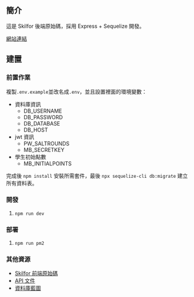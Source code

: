 ## 簡介

這是 Skilfor 後端原始碼，採用 Express + Sequelize 開發。

[網站連結](https://skilfor.netlify.app/#/)

## 建置

### 前置作業

複製`.env.example`並改名成`.env`，並且設置裡面的環境變數：

* 資料庫資訊
  * DB_USERNAME
  * DB_PASSWORD
  * DB_DATABASE
  * DB_HOST
* jwt 資訊
  * PW_SALTROUNDS
  * MB_SECRETKEY
* 學生初始點數
  * MB_INITIALPOINTS

完成後 `npm install` 安裝所需套件，最後 `npx sequelize-cli db:migrate` 建立所有資料表。

### 開發

1. `npm run dev`

### 部署

1. `npm run pm2`

### 其他資源

* [Skilfor 前端原始碼](https://github.com/hazel-shih/SkilFor-Front)
* [API 文件](https://skilfor.docs.apiary.io/#reference/0/api-place-orders)
* [資料庫藍圖](https://dbdiagram.io/d/618def4b02cf5d186b526854)
 
